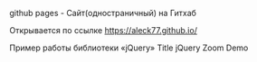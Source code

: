 github pages - Сайт(одностраничный) на Гитхаб

Открывается по ссылке
https://aleck77.github.io/

Пример работы библиотеки «jQuery»
Title jQuery Zoom Demo
